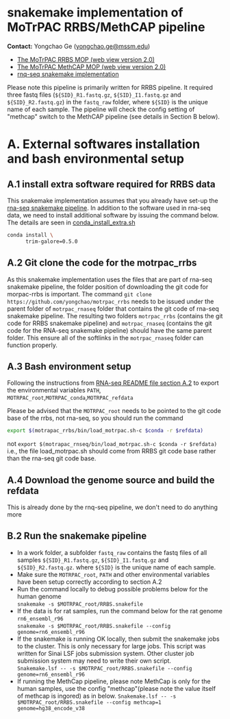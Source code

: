 # snakemake implementation of MoTrPAC RRBS/MethCAP pipeline
**Contact:** Yongchao Ge (yongchao.ge@mssm.edu)
* [The MoTrPAC RRBS MOP (web view version 2.0)](https://docs.google.com/document/d/e/2PACX-1vTxMwrq4Q3b5GUfPtZF2krpK_ah0yW--TyeOAFrEVi_FvgIPhkCKPytRQ8QmZe5WF1KKjah0pftU9A_/pub)
* [The MoTrPAC MethCAP MOP (web view version 2.0)](https://docs.google.com/document/d/e/2PACX-1vT_qPrhekYh8VMDVy3ACGYapnTol6aUmekR6-zh_10RR0jLXiUkfse9Y6KyTuMS2KDpOnoeEPM8mbVC/pub)
* [rnq-seq snakemake implementation](https://github.com/yongchao/motrpac_rnaseq)

Please note this pipeline is primarily written for RRBS pipeline. It required three fastq files (`${SID}_R1.fastq.gz`, `${SID}_I1.fastq.gz` and `${SID}_R2.fastq.gz`) in the `fastq_raw` folder, where `${SID}` is the unique name of each sample.  The pipeline will check the config setting of "methcap" switch to the MethCAP pipeline (see details in Section B below).

# A. External softwares installation and bash environmental setup
## A.1 install extra software required for RRBS data
This snakemake implementation assumes that you already have set-up the [rna-seq snakemake pipeline](https://github.com/yongchao/motrpac_rnaseq).
In addition to the software used in rna-seq data, we need to install additional software by issuing the command below. The details are seen in [conda\_install\_extra.sh](bin/conda_install_extra.sh)
```bash
conda install \
      trim-galore=0.5.0
```
## A.2 Git clone the code for the motrpac_rrbs
As this snakemake implementation uses the files that are part of rna-seq snakemake pipeline, the folder position of downloading the git code for morpac-rrbs is important.
The command `git clone https://github.com/yongchao/motrpac_rrbs` needs to be issued under the parent folder of `motrpac_rnaseq` folder that contains the git code of rna-seq snakemake pipeline. The resulting two folders `motrpac_rrbs` (contains the git code for RRBS snakemake pipeline) and `motrpac_rnaseq` (contains the git code for the RNA-seq snakemake pipeline) should have the same parent folder. This ensure all of the softlinks in the `motrpac_rnaseq` folder can function properly.

## A.3 Bash environment setup
Following the instructions from [RNA-seq README file section A.2](https://github.com/yongchao/motrpac_rnaseq/blob/master/README.md#a2-bash-environments-setup) to export the environmental variables `PATH`, `MOTRPAC_root`,`MOTRPAC_conda`,`MOTRPAC_refdata`

Please be advised that the `MOTRPAC_root` needs to be pointed to the git code base of the rrbs, not rna-seq, so you should run the command 
```bash
export $(motrapac_rrbs/bin/load_motrpac.sh-c $conda -r $refdata)
```  
not `export $(motrapac_rnseq/bin/load_motrpac.sh-c $conda -r $refdata)`  i.e., the file load_motrpac.sh should come from RRBS git code base rather than the rna-seq git code base.

## A.4 Download the genome source and build the refdata
This is already done by the rnq-seq pipeline, we don't need to do anything more

## B.2 Run the snakemake pipeline
* In a work folder, a subfolder `fastq_raw` contains the fastq files of all samples `${SID}_R1.fastq.gz`, `${SID}_I1.fastq.gz` and `${SID}_R2.fastq.gz`. where `${SID}` is the unique name of each sample.
* Make sure the `MOTRPAC_root`, `PATH` and other environmental variables have been setup correctly according to section A.2
* Run the command locally to debug possible problems below for the human genome  
  `snakemake -s $MOTRPAC_root/RRBS.snakefile`
* If the data is for rat samples, run the command below for the rat genome `rn6_ensembl_r96`  
  `snakemake -s $MOTRPAC_root/RRBS.snakefile --config genome=rn6_ensembl_r96`
* If the snakemake is running OK locally, then submit the snakemake jobs to the cluster. This is only necessary for large jobs. This script was written for Sinai LSF jobs submission system. Other cluster job submission system may need to write their own script.  
  `Snakemake.lsf -- -s $MOTRPAC_root/RRBS.snakefile --config genome=rn6_ensembl_r96`
* If running the MethCap pipeline, please note MethCap is only for the human samples, use the config "methcap"(please note the value itself of methcap is ingored) as in below.
 `Snakemake.lsf -- -s $MOTRPAC_root/RRBS.snakefile --config methcap=1 genome=hg38_encode_v38`
  

